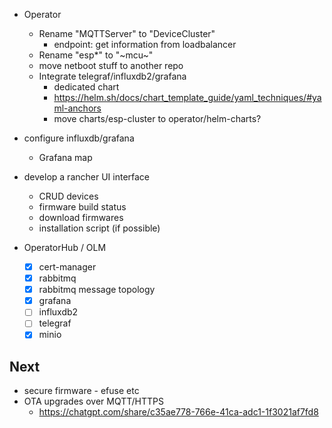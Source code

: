 - Operator

  - Rename "MQTTServer" to "DeviceCluster"
    - endpoint: get information from loadbalancer
  - Rename "esp\*" to "~mcu~"
  - move netboot stuff to another repo
  - Integrate telegraf/influxdb2/grafana
    - dedicated chart
    - https://helm.sh/docs/chart_template_guide/yaml_techniques/#yaml-anchors
    - move charts/esp-cluster to operator/helm-charts?

- configure influxdb/grafana
  - Grafana map
- develop a rancher UI interface

  - CRUD devices
  - firmware build status
  - download firmwares
  - installation script (if possible)

- OperatorHub / OLM
  - [x] cert-manager
  - [x] rabbitmq
  - [x] rabbitmq message topology
  - [x] grafana
  - [ ] influxdb2
  - [ ] telegraf
  - [x] minio

## Next

- secure firmware - efuse etc
- OTA upgrades over MQTT/HTTPS
  - https://chatgpt.com/share/c35ae778-766e-41ca-adc1-1f3021af7fd8
